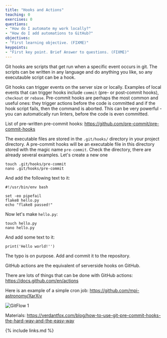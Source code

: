 ```yaml
---
title: "Hooks and Actions"
teaching: 0
exercises: 0
questions:
- "How do I automate my work locally?"
- "How do I add automations to GitHub?"
objectives:
- "First learning objective. (FIXME)"
keypoints:
- "First key point. Brief Answer to questions. (FIXME)"
---
```


Git hooks are scripts that get run when a specific event occurs in git. The scripts can be written in any language and do anything you like, so any executauble script can be a hook. 

Git hooks can trigger events on the server size or locally. Examples of local events that can trigger hooks include `commit` (pre- or post-commit hooks), `checkout` or `rebase`. Pre-commit hooks are perhaps the most common and useful ones: they trigger actions before the code is committed and if the hook script fails, then the command is aborted. This can be very powerful - you can automatically run linters, before the code is even committed. 

List of pre-written pre-commit hooks: https://github.com/pre-commit/pre-commit-hooks

The executable files are stored in the `.git/hooks/` directory in your project directory. A pre-commit hooks will be an executable file in this directory stored with the magic name `pre-commit`. Check the directory, there are already several examples. Let's create a new one

~~~
touch .git/hooks/pre-commit
nano .git/hooks/pre-commit
~~~

And add the following text to it:

~~~
#!/usr/bin/env bash

set -eo pipefail
flake8 hello.py
echo "flake8 passed!"
~~~

Now let's make `hello.py`:

~~~
touch hello.py
nano hello.py
~~~

And add some text to it:

~~~
print('Hello world!'')
~~~

The typo is on purpose. Add and commit it to the repository.

GitHub actions are the equivalent of serverside hooks on GitHub.

There are lots of things that can be done with GitHub actions: https://docs.github.com/en/actions

Here is an example of a simple cron job: https://github.com/mpi-astronomy/XarXiv


![GitFlow 1](../fig/47-hooks.png)

Materials: https://verdantfox.com/blog/how-to-use-git-pre-commit-hooks-the-hard-way-and-the-easy-way

{% include links.md %}
